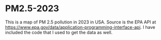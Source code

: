 # PM2.5-2023

This is a map of PM 2.5 pollution in 2023 in USA. Source is the EPA API at https://www.epa.gov/data/application-programming-interface-api. I have included the code that I used to get the data as well.

